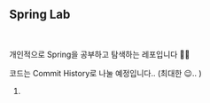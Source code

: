 ## Spring Lab

<br/>

개인적으로 Spring을 공부하고 탐색하는 레포입니다 🙌🏻

코드는 Commit History로 나눌 예정입니다.. (최대한 😉.. )

1. 
